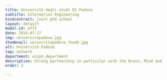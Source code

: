 ```yaml
---
title: Università degli studi Di Padova
subtitle: Information Engineering
kindcontract: joint phd school
layout: default
modal-id: aff2
date: 2014-07-17
img: universitapadova.jpg 
thumbnail: universitapadova_thumb.jpg
alt: Università Padova
tag: network
department: unipd_department
description: Strong partnership in particular with the Brain, Mind and Computer Science (BMCS) doctoral program 
order: 2

---
```

